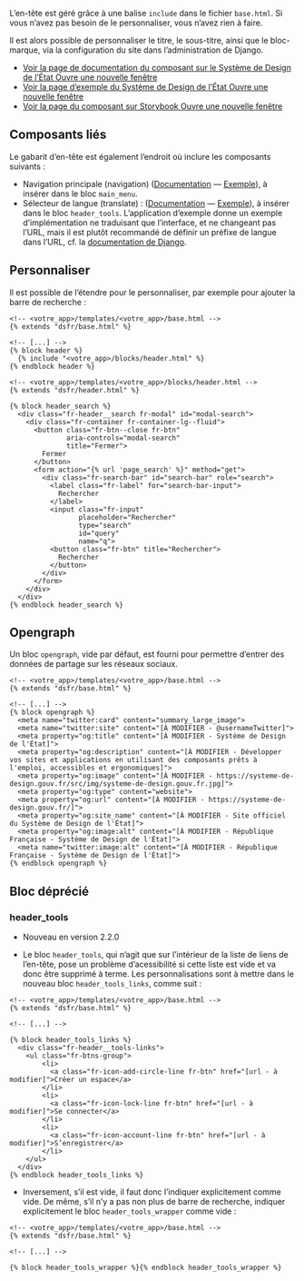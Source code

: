 L’en-tête est géré grâce à une balise `include` dans le fichier `base.html`. Si vous n’avez pas besoin de le personnaliser, vous n’avez rien à faire.

Il est alors possible de personnaliser le titre, le sous-titre, ainsi que le bloc-marque, via la configuration du site dans l’administration de Django.

- <a class="fr-link fr-icon-external-link-line fr-link--icon-right fr-link--lg" href="https://www.systeme-de-design.gouv.fr/elements-d-interface/composants/en-tete" target="_blank" rel="noopener noreferrer">
        Voir la page de documentation du composant sur le Système de Design de l’État
        <span class="fr-sr-only">Ouvre une nouvelle fenêtre</span>
  </a>
- <a class="fr-link fr-icon-external-link-line fr-link--icon-right fr-link--lg" href="https://main--ds-gouv.netlify.app/example/component/header/" target="_blank" rel="noopener noreferrer">
        Voir la page d’exemple du Système de Design de l’État
        <span class="fr-sr-only">Ouvre une nouvelle fenêtre</span>
  </a>
- <a class="fr-link fr-icon-external-link-line fr-link--icon-right fr-link--lg" href="https://storybook.systeme-de-design.gouv.fr/?path=/docs/header--docs" target="_blank" rel="noopener noreferrer">
        Voir la page du composant sur Storybook
        <span class="fr-sr-only">Ouvre une nouvelle fenêtre</span>
  </a>

## Composants liés
Le gabarit d’en-tête est également l’endroit où inclure les composants suivants :

- Navigation principale (navigation) ([Documentation](https://www.systeme-de-design.gouv.fr/elements-d-interface/composants/navigation-principale) — [Exemple](https://main--ds-gouv.netlify.app/example/component/navigation/)), à insérer dans le bloc `main_menu`.
- Sélecteur de langue (translate) : ([Documentation](https://www.systeme-de-design.gouv.fr/elements-d-interface/composants/selecteur-de-langue) — [Exemple](https://main--ds-gouv.netlify.app/example/component/translate/)), à insérer dans le bloc `header_tools`. L’application d’exemple donne un exemple d’implémentation ne traduisant que l’interface, et ne changeant pas l’URL, mais il est plutôt recommandé de définir un préfixe de langue dans l’URL, cf. la [documentation de Django](https://docs.djangoproject.com/fr/5.0/topics/i18n/translation/).

## Personnaliser

Il est possible de l’étendre pour le personnaliser, par exemple pour ajouter la barre de recherche :

```{.django}
<!-- <votre_app>/templates/<votre_app>/base.html -->
{% extends "dsfr/base.html" %}

<!-- [...] -->
{% block header %}
  {% include "<votre_app>/blocks/header.html" %}
{% endblock header %}

```

```
<!-- <votre_app>/templates/<votre_app>/blocks/header.html -->
{% extends "dsfr/header.html" %}

{% block header_search %}
  <div class="fr-header__search fr-modal" id="modal-search">
    <div class="fr-container fr-container-lg--fluid">
      <button class="fr-btn--close fr-btn"
              aria-controls="modal-search"
              title="Fermer">
        Fermer
      </button>
      <form action="{% url 'page_search' %}" method="get">
        <div class="fr-search-bar" id="search-bar" role="search">
          <label class="fr-label" for="search-bar-input">
            Rechercher
          </label>
          <input class="fr-input"
                 placeholder="Rechercher"
                 type="search"
                 id="query"
                 name="q">
          <button class="fr-btn" title="Rechercher">
            Rechercher
          </button>
        </div>
      </form>
    </div>
  </div>
{% endblock header_search %}
```

## Opengraph

Un bloc `opengraph`, vide par défaut, est fourni pour permettre d’entrer des données de partage sur les réseaux sociaux.


```{.django}
<!-- <votre_app>/templates/<votre_app>/base.html -->
{% extends "dsfr/base.html" %}

<!-- [...] -->
{% block opengraph %}
  <meta name="twitter:card" content="summary_large_image">
  <meta name="twitter:site" content="[À MODIFIER - @usernameTwitter]">
  <meta property="og:title" content="[À MODIFIER - Système de Design de l'État]">
  <meta property="og:description" content="[À MODIFIER - Développer vos sites et applications en utilisant des composants prêts à l'emploi, accessibles et ergonomiques]">
  <meta property="og:image" content="[À MODIFIER - https://systeme-de-design.gouv.fr/src/img/systeme-de-design.gouv.fr.jpg]">
  <meta property="og:type" content="website">
  <meta property="og:url" content="[À MODIFIER - https://systeme-de-design.gouv.fr/]">
  <meta property="og:site_name" content="[À MODIFIER - Site officiel du Système de Design de l'État]">
  <meta property="og:image:alt" content="[À MODIFIER - République Française - Système de Design de l'État]">
  <meta name="twitter:image:alt" content="[À MODIFIER - République Française - Système de Design de l'État]">
{% endblock opengraph %}
```

## Bloc déprécié
### header_tools

<ul class="fr-badge-group">
  <li><p class="fr-badge fr-badge--new">
    Nouveau en version 2.2.0</p>
  </li>
</ul>

- Le bloc `header_tools`, qui n’agit que sur l’intérieur de la liste de liens de l’en-tête, pose un problème d’acessibilité si cette liste est vide et va donc être supprimé à terme. Les personnalisations sont à mettre dans le nouveau bloc `header_tools_links`, comme suit :

```{.django}
<!-- <votre_app>/templates/<votre_app>/base.html -->
{% extends "dsfr/base.html" %}

<!-- [...] -->

{% block header_tools_links %}
  <div class="fr-header__tools-links">
    <ul class="fr-btns-group">
        <li>
          <a class="fr-icon-add-circle-line fr-btn" href="[url - à modifier]">Créer un espace</a>
        </li>
        <li>
          <a class="fr-icon-lock-line fr-btn" href="[url - à modifier]">Se connecter</a>
        </li>
        <li>
          <a class="fr-icon-account-line fr-btn" href="[url - à modifier]">S’enregistrer</a>
        </li>
    </ul>
  </div>
{% endblock header_tools_links %}
```
- Inversement, s’il est vide, il faut donc l’indiquer explicitement comme vide. De même, s’il n’y a pas non plus de barre de recherche, indiquer explicitement le bloc `header_tools_wrapper` comme vide :

```{.django}
<!-- <votre_app>/templates/<votre_app>/base.html -->
{% extends "dsfr/base.html" %}

<!-- [...] -->

{% block header_tools_wrapper %}{% endblock header_tools_wrapper %}
```
